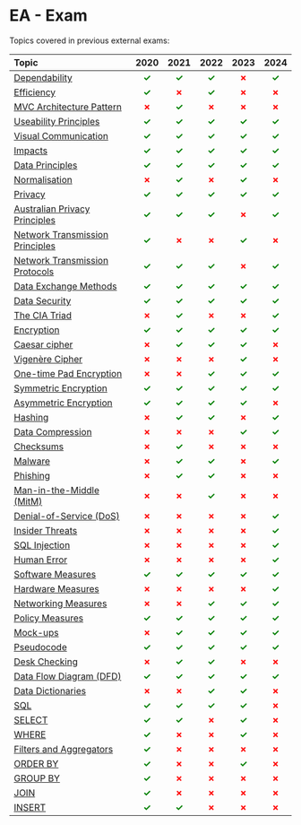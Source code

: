 # EA - Exam

Topics covered in previous external exams:

| Topic                           | 2020 | 2021 | 2022 | 2023 | 2024 |
| :---                            | :--: | :--: | :--: | :--: | :--: |
| [Dependability](../02_coding/03_good_practice.md)                   | <span style="color:green; font-weight:bold;">✓</span>    | <span style="color:green; font-weight:bold;">✓</span>    | <span style="color:green; font-weight:bold;">✓</span>   | <span style="color:red; font-weight:bold;">✗</span>    | <span style="color:green; font-weight:bold;">✓</span>    |
| [Efficiency](../02_coding/03_good_practice.md)                      | <span style="color:green; font-weight:bold;">✓</span>    | <span style="color:red; font-weight:bold;">✗</span>    | <span style="color:green; font-weight:bold;">✓</span>   | <span style="color:red; font-weight:bold;">✗</span>    | <span style="color:red; font-weight:bold;">✗</span>    |
| [MVC Architecture Pattern](../02_coding/04_paradigms.md)        | <span style="color:red; font-weight:bold;">✗</span>    | <span style="color:green; font-weight:bold;">✓</span>    | <span style="color:red; font-weight:bold;">✗</span>   | <span style="color:red; font-weight:bold;">✗</span>    | <span style="color:red; font-weight:bold;">✗</span>    |
| [Useability Principles](../03_user_experience/02_usability_principles.md)           | <span style="color:green; font-weight:bold;">✓</span>    | <span style="color:green; font-weight:bold;">✓</span>    | <span style="color:green; font-weight:bold;">✓</span>   | <span style="color:green; font-weight:bold;">✓</span>    | <span style="color:green; font-weight:bold;">✓</span>    |
| [Visual Communication](../03_user_experience/03_visual_communication.md)            | <span style="color:green; font-weight:bold;">✓</span>    | <span style="color:green; font-weight:bold;">✓</span>    | <span style="color:green; font-weight:bold;">✓</span>   | <span style="color:green; font-weight:bold;">✓</span>    | <span style="color:green; font-weight:bold;">✓</span>    |
| [Impacts](../03_user_experience/04_impacts.md)                         | <span style="color:green; font-weight:bold;">✓</span>    | <span style="color:green; font-weight:bold;">✓</span>    | <span style="color:green; font-weight:bold;">✓</span>   | <span style="color:green; font-weight:bold;">✓</span>    | <span style="color:green; font-weight:bold;">✓</span>    |
| [Data Principles](../04_data/02_data_principles.md)                 | <span style="color:green; font-weight:bold;">✓</span>    | <span style="color:green; font-weight:bold;">✓</span>    | <span style="color:green; font-weight:bold;">✓</span>   | <span style="color:green; font-weight:bold;">✓</span>    | <span style="color:green; font-weight:bold;">✓</span>    |
| [Normalisation](../04_data/03_structuring_data.md)                   | <span style="color:red; font-weight:bold;">✗</span>    | <span style="color:green; font-weight:bold;">✓</span>    | <span style="color:red; font-weight:bold;">✗</span>   | <span style="color:green; font-weight:bold;">✓</span>    | <span style="color:red; font-weight:bold;">✗</span>    |
| [Privacy](../05_data_transmission/02_privacy.md)                         | <span style="color:green; font-weight:bold;">✓</span>    | <span style="color:green; font-weight:bold;">✓</span>    | <span style="color:green; font-weight:bold;">✓</span>   | <span style="color:green; font-weight:bold;">✓</span>    | <span style="color:green; font-weight:bold;">✓</span>    |
| [Australian Privacy Principles](../05_data_transmission/02_privacy.md)   | <span style="color:green; font-weight:bold;">✓</span>    | <span style="color:green; font-weight:bold;">✓</span>    | <span style="color:green; font-weight:bold;">✓</span>   | <span style="color:red; font-weight:bold;">✗</span>    | <span style="color:green; font-weight:bold;">✓</span>    |
| [Network Transmission Principles](../05_data_transmission/03_networking.md) | <span style="color:green; font-weight:bold;">✓</span>    | <span style="color:red; font-weight:bold;">✗</span>    | <span style="color:red; font-weight:bold;">✗</span>   | <span style="color:green; font-weight:bold;">✓</span>    | <span style="color:red; font-weight:bold;">✗</span>    |
| [Network Transmission Protocols](../05_data_transmission/03_networking.md)  | <span style="color:green; font-weight:bold;">✓</span>    | <span style="color:green; font-weight:bold;">✓</span>    | <span style="color:green; font-weight:bold;">✓</span>   | <span style="color:red; font-weight:bold;">✗</span>    | <span style="color:green; font-weight:bold;">✓</span>    |
| [Data Exchange Methods](../05_data_transmission/03_networking.md)           | <span style="color:green; font-weight:bold;">✓</span>    | <span style="color:green; font-weight:bold;">✓</span>    | <span style="color:green; font-weight:bold;">✓</span>   | <span style="color:green; font-weight:bold;">✓</span>    | <span style="color:green; font-weight:bold;">✓</span>    |
| [Data Security](../05_data_transmission/04_security_management.md)                   | <span style="color:green; font-weight:bold;">✓</span>    | <span style="color:green; font-weight:bold;">✓</span>    | <span style="color:green; font-weight:bold;">✓</span>   | <span style="color:green; font-weight:bold;">✓</span>    | <span style="color:green; font-weight:bold;">✓</span>    |
| [The CIA Triad](../05_data_transmission/04_security_management.md)                   | <span style="color:red; font-weight:bold;">✗</span>    | <span style="color:green; font-weight:bold;">✓</span>    | <span style="color:red; font-weight:bold;">✗</span>   | <span style="color:red; font-weight:bold;">✗</span>    | <span style="color:green; font-weight:bold;">✓</span>    |
| [Encryption](../05_data_transmission/04_security_management.md)                      | <span style="color:green; font-weight:bold;">✓</span>    | <span style="color:green; font-weight:bold;">✓</span>    | <span style="color:green; font-weight:bold;">✓</span>   | <span style="color:green; font-weight:bold;">✓</span>    | <span style="color:green; font-weight:bold;">✓</span>    |
| [Caesar cipher](../05_data_transmission/04_security_management.md)                   | <span style="color:red; font-weight:bold;">✗</span>    | <span style="color:green; font-weight:bold;">✓</span>    | <span style="color:green; font-weight:bold;">✓</span>   | <span style="color:green; font-weight:bold;">✓</span>    | <span style="color:red; font-weight:bold;">✗</span>    |
| [Vigenère Cipher](../05_data_transmission/04_security_management.md)                 | <span style="color:red; font-weight:bold;">✗</span>    | <span style="color:red; font-weight:bold;">✗</span>    | <span style="color:red; font-weight:bold;">✗</span>   | <span style="color:green; font-weight:bold;">✓</span>    | <span style="color:red; font-weight:bold;">✗</span>    |
| [One-time Pad Encryption](../05_data_transmission/04_security_management.md)         | <span style="color:red; font-weight:bold;">✗</span>    | <span style="color:red; font-weight:bold;">✗</span>    | <span style="color:green; font-weight:bold;">✓</span>   | <span style="color:green; font-weight:bold;">✓</span>    | <span style="color:green; font-weight:bold;">✓</span>    |
| [Symmetric Encryption](../05_data_transmission/04_security_management.md)            | <span style="color:green; font-weight:bold;">✓</span>    | <span style="color:green; font-weight:bold;">✓</span>    | <span style="color:green; font-weight:bold;">✓</span>   | <span style="color:green; font-weight:bold;">✓</span>    | <span style="color:green; font-weight:bold;">✓</span>    |
| [Asymmetric Encryption](../05_data_transmission/04_security_management.md)           | <span style="color:green; font-weight:bold;">✓</span>    | <span style="color:green; font-weight:bold;">✓</span>    | <span style="color:green; font-weight:bold;">✓</span>   | <span style="color:green; font-weight:bold;">✓</span>    | <span style="color:red; font-weight:bold;">✗</span>    |
| [Hashing](../05_data_transmission/04_security_management.md)                         | <span style="color:red; font-weight:bold;">✗</span>    | <span style="color:green; font-weight:bold;">✓</span>    | <span style="color:green; font-weight:bold;">✓</span>   | <span style="color:red; font-weight:bold;">✗</span>    | <span style="color:green; font-weight:bold;">✓</span>    |
| [Data Compression](../05_data_transmission/04_security_management.md)                | <span style="color:red; font-weight:bold;">✗</span>    | <span style="color:red; font-weight:bold;">✗</span>    | <span style="color:red; font-weight:bold;">✗</span>   | <span style="color:green; font-weight:bold;">✓</span>    | <span style="color:green; font-weight:bold;">✓</span>    |
| [Checksums](../05_data_transmission/04_security_management.md)                       | <span style="color:red; font-weight:bold;">✗</span>    | <span style="color:green; font-weight:bold;">✓</span>    | <span style="color:red; font-weight:bold;">✗</span>   | <span style="color:red; font-weight:bold;">✗</span>    | <span style="color:red; font-weight:bold;">✗</span>    |
| [Malware](../05_data_transmission/05_security_threats.md)                         | <span style="color:red; font-weight:bold;">✗</span>    | <span style="color:green; font-weight:bold;">✓</span>    | <span style="color:green; font-weight:bold;">✓</span>   | <span style="color:red; font-weight:bold;">✗</span>    | <span style="color:green; font-weight:bold;">✓</span>    |
| [Phishing](../05_data_transmission/05_security_threats.md)                        | <span style="color:red; font-weight:bold;">✗</span>    | <span style="color:green; font-weight:bold;">✓</span>    | <span style="color:green; font-weight:bold;">✓</span>   | <span style="color:red; font-weight:bold;">✗</span>    | <span style="color:red; font-weight:bold;">✗</span>    |
| [Man-in-the-Middle (MitM)](../05_data_transmission/05_security_threats.md)        | <span style="color:red; font-weight:bold;">✗</span>    | <span style="color:red; font-weight:bold;">✗</span>    | <span style="color:green; font-weight:bold;">✓</span>   | <span style="color:red; font-weight:bold;">✗</span>    | <span style="color:red; font-weight:bold;">✗</span>    |
| [Denial-of-Service (DoS)](../05_data_transmission/05_security_threats.md)         | <span style="color:red; font-weight:bold;">✗</span>    | <span style="color:red; font-weight:bold;">✗</span>    | <span style="color:red; font-weight:bold;">✗</span>   | <span style="color:red; font-weight:bold;">✗</span>    | <span style="color:green; font-weight:bold;">✓</span>    |
| [Insider Threats](../05_data_transmission/05_security_threats.md)                 | <span style="color:red; font-weight:bold;">✗</span>    | <span style="color:red; font-weight:bold;">✗</span>    | <span style="color:red; font-weight:bold;">✗</span>   | <span style="color:red; font-weight:bold;">✗</span>    | <span style="color:green; font-weight:bold;">✓</span>    |
| [SQL Injection](../05_data_transmission/05_security_threats.md)                   | <span style="color:red; font-weight:bold;">✗</span>    | <span style="color:red; font-weight:bold;">✗</span>    | <span style="color:red; font-weight:bold;">✗</span>   | <span style="color:red; font-weight:bold;">✗</span>    | <span style="color:green; font-weight:bold;">✓</span>    |
| [Human Error](../05_data_transmission/05_security_threats.md)                     | <span style="color:red; font-weight:bold;">✗</span>    | <span style="color:red; font-weight:bold;">✗</span>    | <span style="color:red; font-weight:bold;">✗</span>   | <span style="color:red; font-weight:bold;">✗</span>    | <span style="color:green; font-weight:bold;">✓</span>    |
| [Software Measures](../05_data_transmission/05_security_threats.md)               | <span style="color:green; font-weight:bold;">✓</span>    | <span style="color:green; font-weight:bold;">✓</span>    | <span style="color:green; font-weight:bold;">✓</span>   | <span style="color:green; font-weight:bold;">✓</span>    | <span style="color:green; font-weight:bold;">✓</span>    |
| [Hardware Measures](../05_data_transmission/05_security_threats.md)               | <span style="color:red; font-weight:bold;">✗</span>    | <span style="color:red; font-weight:bold;">✗</span>    | <span style="color:red; font-weight:bold;">✗</span>   | <span style="color:red; font-weight:bold;">✗</span>    | <span style="color:green; font-weight:bold;">✓</span>    |
| [Networking Measures](../05_data_transmission/05_security_threats.md)             | <span style="color:red; font-weight:bold;">✗</span>    | <span style="color:red; font-weight:bold;">✗</span>    | <span style="color:green; font-weight:bold;">✓</span>   | <span style="color:green; font-weight:bold;">✓</span>    | <span style="color:green; font-weight:bold;">✓</span>    |
| [Policy Measures](../05_data_transmission/05_security_threats.md)                 | <span style="color:green; font-weight:bold;">✓</span>    | <span style="color:green; font-weight:bold;">✓</span>    | <span style="color:green; font-weight:bold;">✓</span>   | <span style="color:green; font-weight:bold;">✓</span>    | <span style="color:green; font-weight:bold;">✓</span>    |
| [Mock-ups](../06_documentation/07_mock-ups.md)                        | <span style="color:red; font-weight:bold;">✗</span>    | <span style="color:green; font-weight:bold;">✓</span>    | <span style="color:green; font-weight:bold;">✓</span>   | <span style="color:green; font-weight:bold;">✓</span>    | <span style="color:green; font-weight:bold;">✓</span>    |
| [Pseudocode](../06_documentation/08_pseudocode.md)                      | <span style="color:green; font-weight:bold;">✓</span>    | <span style="color:green; font-weight:bold;">✓</span>    | <span style="color:green; font-weight:bold;">✓</span>   | <span style="color:green; font-weight:bold;">✓</span>    | <span style="color:green; font-weight:bold;">✓</span>    |
| [Desk Checking](../06_documentation/09_desk_checking.md)                   | <span style="color:red; font-weight:bold;">✗</span>    | <span style="color:green; font-weight:bold;">✓</span>    | <span style="color:green; font-weight:bold;">✓</span>   | <span style="color:red; font-weight:bold;">✗</span>    | <span style="color:red; font-weight:bold;">✗</span>    |
| [Data Flow Diagram (DFD)](../06_documentation/10_dfd.md)         | <span style="color:green; font-weight:bold;">✓</span>    | <span style="color:green; font-weight:bold;">✓</span>    | <span style="color:green; font-weight:bold;">✓</span>   | <span style="color:green; font-weight:bold;">✓</span>    | <span style="color:green; font-weight:bold;">✓</span>    |
| [Data Dictionaries](../06_documentation/12_data_dictionaries.md)               | <span style="color:red; font-weight:bold;">✗</span>    | <span style="color:red; font-weight:bold;">✗</span>    | <span style="color:green; font-weight:bold;">✓</span>   | <span style="color:green; font-weight:bold;">✓</span>    | <span style="color:red; font-weight:bold;">✗</span>    |
| [SQL](../08_sql/01_intro.md)                             | <span style="color:green; font-weight:bold;">✓</span>    | <span style="color:green; font-weight:bold;">✓</span>    | <span style="color:green; font-weight:bold;">✓</span>   | <span style="color:green; font-weight:bold;">✓</span>    | <span style="color:red; font-weight:bold;">✗</span>    |
| [SELECT](../08_sql/02_select.md)                          | <span style="color:green; font-weight:bold;">✓</span>    | <span style="color:green; font-weight:bold;">✓</span>    | <span style="color:red; font-weight:bold;">✗</span>   | <span style="color:green; font-weight:bold;">✓</span>    | <span style="color:red; font-weight:bold;">✗</span>    |
| [WHERE](../08_sql/03_where.md)                           | <span style="color:green; font-weight:bold;">✓</span>    | <span style="color:red; font-weight:bold;">✗</span>    | <span style="color:red; font-weight:bold;">✗</span>   | <span style="color:green; font-weight:bold;">✓</span>    | <span style="color:red; font-weight:bold;">✗</span>    |
| [Filters and Aggregators](../08_sql/04_filters_and_aggregators.md)         | <span style="color:green; font-weight:bold;">✓</span>    | <span style="color:red; font-weight:bold;">✗</span>    | <span style="color:red; font-weight:bold;">✗</span>   | <span style="color:red; font-weight:bold;">✗</span>    | <span style="color:red; font-weight:bold;">✗</span>    |
| [ORDER BY](../08_sql/05_order_by.md)                        | <span style="color:green; font-weight:bold;">✓</span>    | <span style="color:red; font-weight:bold;">✗</span>    | <span style="color:red; font-weight:bold;">✗</span>   | <span style="color:green; font-weight:bold;">✓</span>    | <span style="color:red; font-weight:bold;">✗</span>    |
| [GROUP BY](../08_sql/06_group_by_and_having.md)                        | <span style="color:green; font-weight:bold;">✓</span>    | <span style="color:red; font-weight:bold;">✗</span>    | <span style="color:red; font-weight:bold;">✗</span>   | <span style="color:red; font-weight:bold;">✗</span>    | <span style="color:red; font-weight:bold;">✗</span>    |
| [JOIN](../08_sql/08_join.md)                            | <span style="color:green; font-weight:bold;">✓</span>    | <span style="color:red; font-weight:bold;">✗</span>    | <span style="color:red; font-weight:bold;">✗</span>   | <span style="color:red; font-weight:bold;">✗</span>    | <span style="color:red; font-weight:bold;">✗</span>    |
| [INSERT](../08_sql/10_insert.md)                          | <span style="color:green; font-weight:bold;">✓</span>    | <span style="color:green; font-weight:bold;">✓</span>    | <span style="color:red; font-weight:bold;">✗</span>   | <span style="color:red; font-weight:bold;">✗</span>    | <span style="color:red; font-weight:bold;">✗</span>    |









